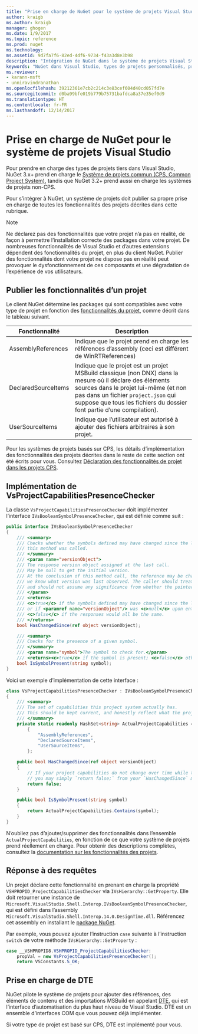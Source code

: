 ```yaml
---
title: "Prise en charge de NuGet pour le système de projets Visual Studio | Microsoft Docs"
author: kraigb
ms.author: kraigb
manager: ghogen
ms.date: 1/9/2017
ms.topic: reference
ms.prod: nuget
ms.technology: 
ms.assetid: 9d7fa7f6-82ed-4df6-9734-f43a3d8e3b98
description: "Intégration de NuGet dans le système de projets Visual Studio pour les types de projets tiers."
keywords: "NuGet dans Visual Studio, types de projets personnalisés, projets Visual Studio"
ms.reviewer:
- karann-msft
- unniravindranathan
ms.openlocfilehash: 39212361e7cb2c214c3e83cef604d40cd057fd7e
ms.sourcegitcommit: d0ba99bfe019b779b75731bafdca8a37e35ef0d9
ms.translationtype: HT
ms.contentlocale: fr-FR
ms.lasthandoff: 12/14/2017
---
```

# <a name="nuget-support-for-the-visual-studio-project-system"></a>Prise en charge de NuGet pour le système de projets Visual Studio

Pour prendre en charge des types de projets tiers dans Visual Studio, NuGet 3.x+ prend en charge le [Système de projets commun (CPS, Common Project System)](https://github.com/Microsoft/VSProjectSystem/blob/master/doc/overview/intro.md), tandis que NuGet 3.2+ prend aussi en charge les systèmes de projets non-CPS.

Pour s’intégrer à NuGet, un système de projets doit publier sa propre prise en charge de toutes les fonctionnalités des projets décrites dans cette rubrique.


> [!NOTE]
> Ne déclarez pas des fonctionnalités que votre projet n’a pas en réalité, de façon à permettre l’installation correcte des packages dans votre projet. De nombreuses fonctionnalités de Visual Studio et d’autres extensions dépendent des fonctionnalités du projet, en plus du client NuGet. Publier des fonctionnalités dont votre projet ne dispose pas en réalité peut provoquer le dysfonctionnement de ces composants et une dégradation de l’expérience de vos utilisateurs.

## <a name="advertise-project-capabilities"></a>Publier les fonctionnalités d’un projet

Le client NuGet détermine les packages qui sont compatibles avec votre type de projet en fonction des [fonctionnalités du projet](https://github.com/Microsoft/VSProjectSystem/blob/master/doc/overview/about_project_capabilities.md), comme décrit dans le tableau suivant.


|Fonctionnalité|Description|
|----------------|-----------|
|AssemblyReferences|Indique que le projet prend en charge les références d’assembly (ceci est différent de WinRTReferences)|
|DeclaredSourceItems|Indique que le projet est un projet MSBuild classique (non DNX) dans la mesure où il déclare des éléments sources dans le projet lui-même (et non pas dans un fichier `project.json` qui suppose que tous les fichiers du dossier font partie d’une compilation).|
|UserSourceItems|Indique que l’utilisateur est autorisé à ajouter des fichiers arbitraires à son projet.|

Pour les systèmes de projets basés sur CPS, les détails d’implémentation des fonctionnalités des projets décrites dans le reste de cette section ont été écrits pour vous. Consultez [Déclaration des fonctionnalités de projet dans les projets CPS](https://github.com/Microsoft/VSProjectSystem/blob/master/doc/overview/about_project_capabilities.md#how-to-declare-project-capabilities-in-your-project).

## <a name="implementing-vsprojectcapabilitiespresencechecker"></a>Implémentation de VsProjectCapabilitiesPresenceChecker

La classe `VsProjectCapabilitiesPresenceChecker` doit implémenter l’interface `IVsBooleanSymbolPresenceChecker`, qui est définie comme suit :

```cs
public interface IVsBooleanSymbolPresenceChecker
{
    /// <summary>
    /// Checks whether the symbols defined may have changed since the last time
    /// this method was called.
    /// </summary>
    /// <param name="versionObject">
    /// The response version object assigned at the last call.
    /// May be null to get the initial version.
    /// At the conclusion of this method call, the reference may be changed so that on a subsequent call
    /// we know what version was last observed. The caller should treat this value as an opaque object,
    /// and should not assume any significance from whether the pointer changed or not.
    /// </param>
    /// <returns>
    /// <c>true</c> if the symbols defined may have changed since the last call to this method
    /// or if <paramref name="versionObject"/> was <c>null</c> upon entering this method.
    /// <c>false</c> if the responses would all be the same.
    /// </returns>
    bool HasChangedSince(ref object versionObject);

    /// <summary>
    /// Checks for the presence of a given symbol.
    /// </summary>
    /// <param name="symbol">The symbol to check for.</param>
    /// <returns><c>true</c> if the symbol is present; <c>false</c> otherwise.</returns>
    bool IsSymbolPresent(string symbol);
}
```


Voici un exemple d’implémentation de cette interface :
    
```cs
class VsProjectCapabilitiesPresenceChecker : IVsBooleanSymbolPresenceChecker
{
    /// <summary>
    /// The set of capabilities this project system actually has.
    /// This should be kept current, and honestly reflect what the project can do.
    /// </summary>
    private static readonly HashSet<string> ActualProjectCapabilities = new HashSet<string>(StringComparer.OrdinalIgnoreCase)
        {
            "AssemblyReferences",
            "DeclaredSourceItems",
            "UserSourceItems",
        };

    public bool HasChangedSince(ref object versionObject)
    {
        // If your project capabilities do not change over time while the project is open,
        // you may simply `return false;` from your `HasChangedSince` method.
        return false;
    }

    public bool IsSymbolPresent(string symbol)
    {
        return ActualProjectCapabilities.Contains(symbol);
    }
}
```

N’oubliez pas d’ajouter/supprimer des fonctionnalités dans l’ensemble `ActualProjectCapabilities`, en fonction de ce que votre système de projets prend réellement en charge. Pour obtenir des descriptions complètes, consultez la [documentation sur les fonctionnalités des projets](https://github.com/Microsoft/VSProjectSystem/blob/master/doc/overview/project_capabilities.md).

## <a name="responding-to-queries"></a>Réponse à des requêtes

Un projet déclare cette fonctionnalité en prenant en charge la propriété `VSHPROPID_ProjectCapabilitiesChecker` via `IVsHierarchy::GetProperty`. Elle doit retourner une instance de `Microsoft.VisualStudio.Shell.Interop.IVsBooleanSymbolPresenceChecker`, qui est défini dans l’assembly `Microsoft.VisualStudio.Shell.Interop.14.0.DesignTime.dll`. Référencez cet assembly en installant le [package NuGet](https://www.nuget.org/packages/Microsoft.VisualStudio.Shell.Interop.14.0.DesignTime).

Par exemple, vous pouvez ajouter l’instruction `case` suivante à l’instruction `switch` de votre méthode `IVsHierarchy::GetProperty` :

```cs
case __VSHPROPID8.VSHPROPID_ProjectCapabilitiesChecker:
    propVal = new VsProjectCapabilitiesPresenceChecker();
    return VSConstants.S_OK;
```


## <a name="dte-support"></a>Prise en charge de DTE

NuGet pilote le système de projets pour ajouter des références, des éléments de contenu et des importations MSBuild en appelant [DTE](https://msdn.microsoft.com/library/mt452175.aspx), qui est l’interface d’automatisation du plus haut niveau de Visual Studio. DTE est un ensemble d’interfaces COM que vous pouvez déjà implémenter.

Si votre type de projet est basé sur CPS, DTE est implémenté pour vous.
